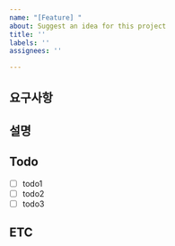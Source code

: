 ```yaml
---
name: "[Feature] "
about: Suggest an idea for this project
title: ''
labels: ''
assignees: ''

---
```


## 요구사항

## 설명

## Todo

- [ ] todo1
- [ ] todo2
- [ ] todo3

## ETC
